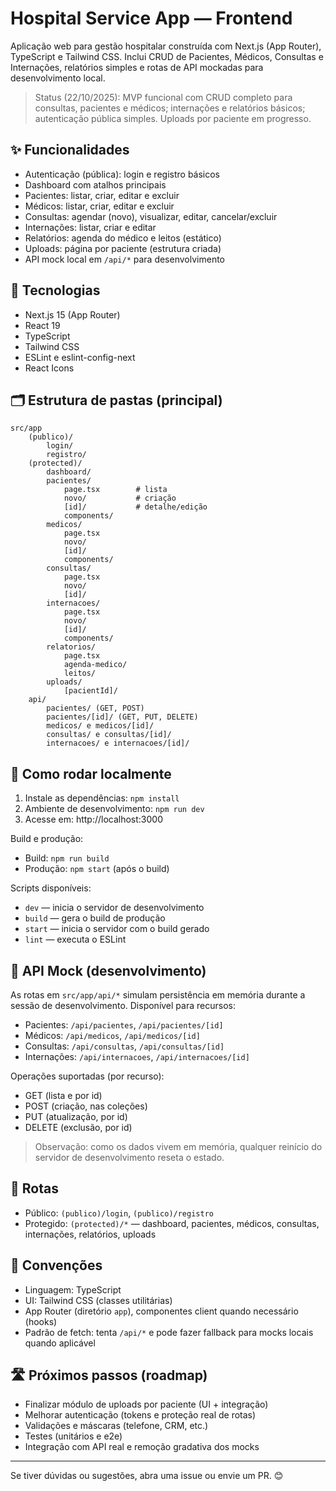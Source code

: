 # Hospital Service App — Frontend

Aplicação web para gestão hospitalar construída com Next.js (App Router), TypeScript e Tailwind CSS. Inclui CRUD de Pacientes, Médicos, Consultas e Internações, relatórios simples e rotas de API mockadas para desenvolvimento local.

> Status (22/10/2025): MVP funcional com CRUD completo para consultas, pacientes e médicos; internações e relatórios básicos; autenticação pública simples. Uploads por paciente em progresso.

## ✨ Funcionalidades

- Autenticação (pública): login e registro básicos
- Dashboard com atalhos principais
- Pacientes: listar, criar, editar e excluir
- Médicos: listar, criar, editar e excluir
- Consultas: agendar (novo), visualizar, editar, cancelar/excluir
- Internações: listar, criar e editar
- Relatórios: agenda do médico e leitos (estático)
- Uploads: página por paciente (estrutura criada)
- API mock local em `/api/*` para desenvolvimento

## 🧱 Tecnologias

- Next.js 15 (App Router)
- React 19
- TypeScript
- Tailwind CSS
- ESLint e eslint-config-next
- React Icons

## 🗂️ Estrutura de pastas (principal)

```
src/app
	(publico)/
		login/
		registro/
	(protected)/
		dashboard/
		pacientes/
			page.tsx        # lista
			novo/           # criação
			[id]/           # detalhe/edição
			components/
		medicos/
			page.tsx
			novo/
			[id]/
			components/
		consultas/
			page.tsx
			novo/
			[id]/
		internacoes/
			page.tsx
			novo/
			[id]/
			components/
		relatorios/
			page.tsx
			agenda-medico/
			leitos/
		uploads/
			[pacientId]/
	api/
		pacientes/ (GET, POST)
		pacientes/[id]/ (GET, PUT, DELETE)
		medicos/ e medicos/[id]/
		consultas/ e consultas/[id]/
		internacoes/ e internacoes/[id]/
```

## 🚀 Como rodar localmente

1. Instale as dependências: `npm install`
2. Ambiente de desenvolvimento: `npm run dev`
3. Acesse em: http://localhost:3000

Build e produção:

- Build: `npm run build`
- Produção: `npm start` (após o build)

Scripts disponíveis:

- `dev` — inicia o servidor de desenvolvimento
- `build` — gera o build de produção
- `start` — inicia o servidor com o build gerado
- `lint` — executa o ESLint

## 🔌 API Mock (desenvolvimento)

As rotas em `src/app/api/*` simulam persistência em memória durante a sessão de desenvolvimento. Disponível para recursos:

- Pacientes: `/api/pacientes`, `/api/pacientes/[id]`
- Médicos: `/api/medicos`, `/api/medicos/[id]`
- Consultas: `/api/consultas`, `/api/consultas/[id]`
- Internações: `/api/internacoes`, `/api/internacoes/[id]`

Operações suportadas (por recurso):

- GET (lista e por id)
- POST (criação, nas coleções)
- PUT (atualização, por id)
- DELETE (exclusão, por id)

> Observação: como os dados vivem em memória, qualquer reinício do servidor de desenvolvimento reseta o estado.

## 🔐 Rotas

- Público: `(publico)/login`, `(publico)/registro`
- Protegido: `(protected)/*` — dashboard, pacientes, médicos, consultas, internações, relatórios, uploads

## 📝 Convenções

- Linguagem: TypeScript
- UI: Tailwind CSS (classes utilitárias)
- App Router (diretório `app`), componentes client quando necessário (hooks)
- Padrão de fetch: tenta `/api/*` e pode fazer fallback para mocks locais quando aplicável

## 🛣️ Próximos passos (roadmap)

- Finalizar módulo de uploads por paciente (UI + integração)
- Melhorar autenticação (tokens e proteção real de rotas)
- Validações e máscaras (telefone, CRM, etc.)
- Testes (unitários e e2e)
- Integração com API real e remoção gradativa dos mocks

---

Se tiver dúvidas ou sugestões, abra uma issue ou envie um PR. 😊
